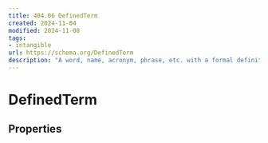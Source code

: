 ```yaml
---
title: 404.06 DefinedTerm
created: 2024-11-04
modified: 2024-11-08
tags:
- intangible
url: https://schema.org/DefinedTerm
description: "A word, name, acronym, phrase, etc. with a formal definition. Often used in the context of category or subject classification, glossaries or dictionaries, product or creative work types, etc. Use the name property for the term being defined, use termCode if the term has an alpha-numeric code allocated, use description to provide the definition of the term."
---
```

# DefinedTerm
## Properties

